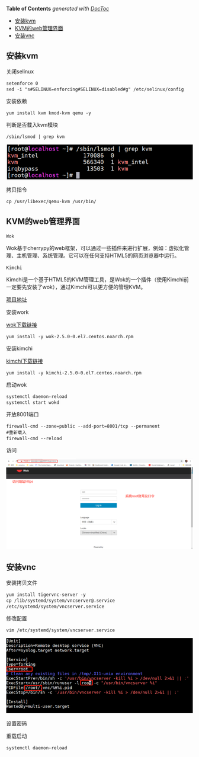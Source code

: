 <!-- START doctoc generated TOC please keep comment here to allow auto update -->
<!-- DON'T EDIT THIS SECTION, INSTEAD RE-RUN doctoc TO UPDATE -->
**Table of Contents**  *generated with [DocToc](https://github.com/thlorenz/doctoc)*

- [安装kvm](#%E5%AE%89%E8%A3%85kvm)
- [KVM的web管理界面](#kvm%E7%9A%84web%E7%AE%A1%E7%90%86%E7%95%8C%E9%9D%A2)
- [安装vnc](#%E5%AE%89%E8%A3%85vnc)

<!-- END doctoc generated TOC please keep comment here to allow auto update -->


## 安装kvm ##

关闭selinux
	
	setenforce 0
	sed -i "s#SELINUX=enforcing#SELINUX=disabled#g" /etc/selinux/config

安装依赖

	yum install kvm kmod-kvm qemu -y

判断是否载入kvm模块

	/sbin/lsmod | grep kvm

![](./images/kvm_module.png)

拷贝指令

	cp /usr/libexec/qemu-kvm /usr/bin/

## KVM的web管理界面 ##

`Wok`

Wok基于cherrypy的web框架，可以通过一些插件来进行扩展，例如：虚拟化管理、主机管理、系统管理。它可以在任何支持HTML5的网页浏览器中运行。

`Kimchi`

Kimchi是一个基于HTML5的KVM管理工具，是Wok的一个插件（使用Kimchi前一定要先安装了wok），通过Kimchi可以更方便的管理KVM。

[项目地址](https://github.com/kimchi-project)

安装work

[wok下载链接](https://github.com/kimchi-project/wok/releases/download/2.5.0/wok-2.5.0-0.el7.centos.noarch.rpm)

	yum install -y wok-2.5.0-0.el7.centos.noarch.rpm

安装kimchi

[kimchi下载链接](https://github.com/kimchi-project/kimchi/releases/download/2.5.0/kimchi-2.5.0-0.el7.centos.noarch.rpm)

	yum install -y kimchi-2.5.0-0.el7.centos.noarch.rpm

启动wok

	systemctl daemon-reload
	systemctl start wokd
	
开放8001端口

	firewall-cmd --zone=public --add-port=8001/tcp --permanent
	#重新载入
	firewall-cmd --reload

访问

![](./images/wok_web.png)

## 安装vnc

安装拷贝文件

	yum install tigervnc-server -y
	cp /lib/systemd/system/vncserver@.service /etc/systemd/system/vncserver.service
	
修改配置

	vim /etc/systemd/system/vncserver.service

![](./images/vnc_service.png)

设置密码

	

重载启动

	systemctl daemon-reload

